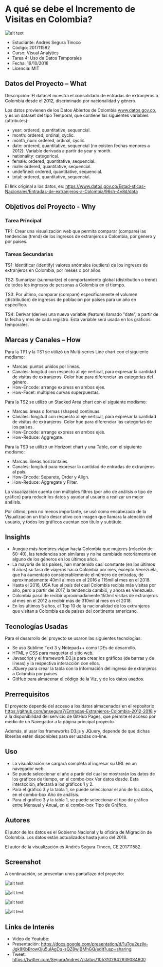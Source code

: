 # A qué se debe el Incremento de Visitas en Colombia?

![alt text](https://raw.githubusercontent.com/ansegura7/Entradas-Extranjeros-Colombia-2012-2018/master/img/main-banner.jpg)

- Estudiante: Andres Segura Tinoco
- Código: 201711582
- Curso: Visual Analytics
- Tarea 4: Uso de Datos Temporales
- Fecha: 19/10/2018
- Licencia: MIT

## Datos del Proyecto – What
Descripción: El dataset muestra el consolidado de entradas de extranjeros a Colombia desde el 2012, discriminado por nacionalidad y género.

Los datos provienen de los Datos Abiertos de Colombia www.datos.gov.co, y es un dataset del tipo Temporal, que contiene las siguientes variables (attributes):

- year: ordered, quantitative, sequencial.
- month: ordered, ordinal, cyclic.
- month_num: ordered, ordinal, cyclic.
- date: ordered, quantitative, sequencial (no existen fechas menores a 2012). Variable derivada a partir de year y month.
- nationality: categorical.
- female: ordered, quantitative, sequencial.
- male: ordered, quantitative, sequencial.
- undefined: ordered, quantitative, sequencial.
- total: ordered, quantitative, sequencial.

El link original a los datos, es: https://www.datos.gov.co/Estad-sticas-Nacionales/Entradas-de-extranjeros-a-Colombia/96sh-4v8d/data

## Objetivos del Proyecto - Why

### Tarea Principal
TP1: Crear una visualización web que permita comparar (compare) las tendencias (trend) de los ingresos de extranjeros a Colombia, por género y por países.

### Tareas Secundarias
TS1: Identificar (identify) valores anómalos (outliers) de los ingresos de extranjeros en Colombia, por meses o por años.

TS2: Sumarizar (summarize) el comportamiento global (distribution o trend) de todos los ingresos de personas a Colombia en el tiempo.

TS3: Por último, comparar (compare) específicamente el volumen (distribution) de ingresos de población por países para un año en específico.

TS4: Derivar (derive) una nueva variable (feature) llamado "date", a partir de la fecha y mes de cada registro. Esta variable será usada en los gráficos temporales.

## Marcas y Canales – How
Para la TP1 y la TS1 se utilizó un Multi-series Line chart con el siguiente modismo:

- Marcas: puntos unidos por líneas.
- Canales: longitud con respecto al eje vertical, para expresar la cantidad de visitas de extranjeros. Color hue para diferenciar las categorías del género.
- How-Encode: arrange express en ambos ejes.
- How-Facet: múltiples curvas superpuestas.

Para la TS2 se utilizó un Stacked Area chart con el siguiente modismo:
- Marcas: áreas o formas (shapes) continuas.
- Canales: longitud con respecto al eje vertical, para expresar la cantidad de visitas de extranjeros. Color hue para diferenciar las categorías de los países.
- How-Encode: arrange express en ambos ejes.
- How-Reduce: Aggregate.

Para la TS3 se utilizó un Horizont chart y una Table, con el siguiente modismo:
- Marcas: líneas horizontales.
- Canales: longitud para expresar la cantidad de entradas de extranjeros al país.
- How-Encode: Separete, Order y Align.
- How-Reduce: Aggregate y Filter.

La visualización cuenta con múltiples filtros (por año de análisis o tipo de gráfico) para reducir los datos y ayudar al usuario a realizar un mejor análisis.

Por último, pero no menos importante, se usó como encabezado de la Visualización un título descriptivo con imagen que llamara la atención del usuario, y todos los gráficos cuentan con título y subtítulo.

## Insights
- Aunque más hombres viajan hacia Colombia que mujeres (relación de 60-40), las tendencias son similares y no ha cambiado notoriamente en alguno de los géneros en los últimos años.
- La mayoría de los países, han mantenido casi constante (en los últimos 6 años) su tasa de viajeros hacia Colombia por mes, excepto Venezuela, que ha aumentado considerablemente el número de entradas, de aproximadamente 40mil al mes en el 2016 a 115mil al mes en el 2018.
- Hasta el 2016, USA fue el país del cual Colombia recibía más visitas por año, pero a partir del 2017, la tendencia cambió, y ahora es Venezuela.
- Colombia pasó de recibir aproximadamente 150mil visitas de extranjeros al mes en el 2012 a recibir más de 310mil al mes en el 2018.
- En los últimos 5 años, el Top 10 de la nacionalidad de los extranjeros que visitan a Colombia es de países del continente americano.

## Tecnologías Usadas
Para el desarrollo del proyecto se usaron las siguientes tecnologías:

- Se usó Sublime Text 3 y Notepad++ como IDEs de desarrollo.
- HTML y CSS para maquetar el sitio web.
- Javascript y el framework D3.js para crear los gráficos (de barras y de líneas) y la respectiva interacción con ellos.
- JQuery para crear la tabla con la información del ingreso de extranjeros a Colombia por países.
- GitHub para almacenar el código de la Viz, y de los datos usados.

## Prerrequisitos
El proyecto depende del acceso a los datos almacenados en el repositorio https://github.com/ansegura7/Entradas-Extranjeros-Colombia-2012-2018 y a la disponibilidad del servicio de GitHub Pages, que permite el acceso por medio de un Navegador a la página principal proyecto.

Además, al usar los frameworks D3.js y JQuery, depende de que dichas librerías estén disponibles para ser usadas on-line.

## Uso
- La visualización se cargará completa al ingresar su URL en un navegador web.
- Se puede seleccionar el año a partir del cual se mostrarán los datos de los gráficos de tiempo, en el combo-box Ver datos desde. Esta interacción, afectará a los gráficos 1 y 2.
- Para el gráfico 3 y la tabla 1, se puede seleccionar el año de los datos, en el combo-box Año de análisis.
- Para el gráfico 3 y la tabla 1, se puede seleccionar el tipo de gráfico entre Mensual y Anual, en el combo-box Tipo de Gráfico.

## Autores
El autor de los datos es el Gobierno Nacional y la oficina de Migración de Colombia. Los datos están actualizados hasta junio del 2018.

El autor de la visualización es Andrés Segura Tinoco, CE 201711582.

## Screenshot
A continuación, se presentan unos pantallazo del proyecto:

![alt text](https://raw.githubusercontent.com/ansegura7/Entradas-Extranjeros-Colombia-2012-2018/master/screenshots/Figure1.PNG)

![alt text](https://raw.githubusercontent.com/ansegura7/Entradas-Extranjeros-Colombia-2012-2018/master/screenshots/Figure2.PNG)

![alt text](https://raw.githubusercontent.com/ansegura7/Entradas-Extranjeros-Colombia-2012-2018/master/screenshots/Figure3.PNG)

![alt text](https://raw.githubusercontent.com/ansegura7/Entradas-Extranjeros-Colombia-2012-2018/master/screenshots/Figure4.PNG)

## Links de Interés
- Video de Youtube: 
- Presentación: https://docs.google.com/presentation/d/1uTgu2ezjly-Jgk8KbBrowOju5uIAgDq-sQZ8wjBMhGQ/edit?usp=sharing
- Tweet: https://twitter.com/SeguraAndres7/status/1053102842939084800
##
